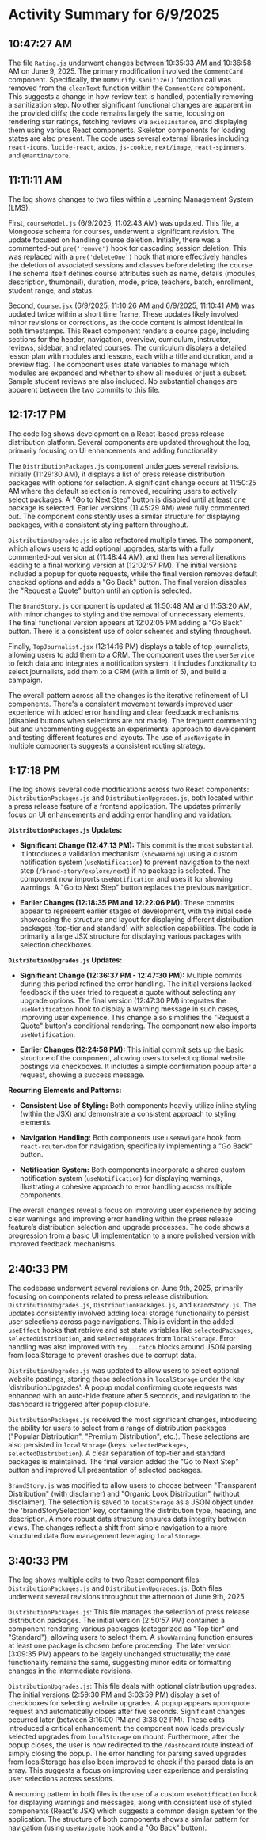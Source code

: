 # Activity Summary for 6/9/2025

## 10:47:27 AM
The file `Rating.js` underwent changes between 10:35:33 AM and 10:36:58 AM on June 9, 2025.  The primary modification involved the `CommentCard` component.  Specifically, the `DOMPurify.sanitize()` function call was removed from the `cleanText` function within the `CommentCard` component. This suggests a change in how review text is handled, potentially removing a sanitization step.  No other significant functional changes are apparent in the provided diffs; the code remains largely the same, focusing on rendering star ratings, fetching reviews via `axiosInstance`, and displaying them using various React components.  Skeleton components for loading states are also present. The code uses several external libraries including `react-icons`, `lucide-react`, `axios`, `js-cookie`, `next/image`, `react-spinners`, and `@mantine/core`.


## 11:11:11 AM
The log shows changes to two files within a Learning Management System (LMS).

First,  `courseModel.js` (6/9/2025, 11:02:43 AM) was updated.  This file, a Mongoose schema for courses, underwent a significant revision. The update focused on handling course deletion.  Initially, there was a commented-out `pre('remove')` hook for cascading session deletion.  This was replaced with a `pre('deleteOne')` hook that more effectively handles the deletion of associated sessions and classes before deleting the course.  The schema itself defines course attributes such as name, details (modules, description, thumbnail), duration, mode, price, teachers, batch, enrollment, student range, and status.

Second, `Course.jsx` (6/9/2025, 11:10:26 AM and 6/9/2025, 11:10:41 AM) was updated twice within a short time frame.  These updates likely involved minor revisions or corrections, as the code content is almost identical in both timestamps. This React component renders a course page, including sections for the header, navigation, overview, curriculum, instructor, reviews, sidebar, and related courses. The curriculum displays a detailed lesson plan with modules and lessons, each with a title and duration, and a preview flag.  The component uses state variables to manage which modules are expanded and whether to show all modules or just a subset.  Sample student reviews are also included.  No substantial changes are apparent between the two commits to this file.


## 12:17:17 PM
The code log shows development on a React-based press release distribution platform.  Several components are updated throughout the log, primarily focusing on UI enhancements and adding functionality.

The `DistributionPackages.js` component undergoes several revisions.  Initially (11:29:30 AM), it displays a list of press release distribution packages with options for selection.  A significant change occurs at 11:50:25 AM where the default selection is removed, requiring users to actively select packages. A "Go to Next Step" button is disabled until at least one package is selected.  Earlier versions (11:45:29 AM) were fully commented out.  The component consistently uses a similar structure for displaying packages, with a consistent styling pattern throughout.

`DistributionUpgrades.js` is also refactored multiple times. The component, which allows users to add optional upgrades, starts with a fully commented-out version at (11:48:44 AM), and then has several iterations leading to a final working version at (12:02:57 PM). The initial versions included a popup for quote requests, while the final version removes default checked options and adds a "Go Back" button.  The final version disables the "Request a Quote" button until an option is selected.


The `BrandStory.js` component is updated at 11:50:48 AM and 11:53:20 AM, with minor changes to styling and the removal of unnecessary elements. The final functional version appears at 12:02:05 PM adding a "Go Back" button.  There is a consistent use of color schemes and styling throughout.

Finally, `TopJournalist.jsx` (12:14:16 PM) displays a table of top journalists, allowing users to add them to a CRM. The component uses the `userService` to fetch data and integrates a notification system.  It includes functionality to select journalists, add them to a CRM (with a limit of 5), and build a campaign.


The overall pattern across all the changes is the iterative refinement of UI components.  There's a consistent movement towards improved user experience with added error handling and clear feedback mechanisms (disabled buttons when selections are not made). The frequent commenting out and uncommenting suggests an experimental approach to development and testing different features and layouts.  The use of `useNavigate` in multiple components suggests a consistent routing strategy.


## 1:17:18 PM
The log shows several code modifications across two React components: `DistributionPackages.js` and `DistributionUpgrades.js`, both located within a press release feature of a frontend application.  The updates primarily focus on UI enhancements and adding error handling and validation.

**`DistributionPackages.js` Updates:**

* **Significant Change (12:47:13 PM):** This commit is the most substantial.  It introduces a validation mechanism (`showWarning`) using a custom notification system (`useNotification`) to prevent navigation to the next step (`/brand-story/explore/next`) if no package is selected.  The component now imports `useNotification` and uses it for showing warnings. A "Go to Next Step" button replaces the previous navigation.

* **Earlier Changes (12:18:35 PM and 12:22:06 PM):** These commits appear to represent earlier stages of development, with the initial code showcasing the structure and layout for displaying different distribution packages (top-tier and standard) with selection capabilities.  The code is primarily a large JSX structure for displaying various packages with selection checkboxes.


**`DistributionUpgrades.js` Updates:**

* **Significant Change (12:36:37 PM - 12:47:30 PM):** Multiple commits during this period refined the error handling.  The initial versions lacked feedback if the user tried to request a quote without selecting any upgrade options. The final version (12:47:30 PM) integrates the `useNotification` hook to display a warning message in such cases, improving user experience. This change also simplifies the "Request a Quote" button's conditional rendering.  The component now also imports `useNotification`.

* **Earlier Changes (12:24:58 PM):** This initial commit sets up the basic structure of the component, allowing users to select optional website postings via checkboxes.  It includes a simple confirmation popup after a request, showing a success message.

**Recurring Elements and Patterns:**

* **Consistent Use of Styling:** Both components heavily utilize inline styling (within the JSX) and demonstrate a consistent approach to styling elements.

* **Navigation Handling:** Both components use `useNavigate` hook from `react-router-dom` for navigation, specifically implementing a "Go Back" button.

* **Notification System:** Both components incorporate a shared custom notification system (`useNotification`) for displaying warnings, illustrating a cohesive approach to error handling across multiple components.

The overall changes reveal a focus on improving user experience by adding clear warnings and improving error handling within the press release feature’s distribution selection and upgrade processes.  The code shows a progression from a basic UI implementation to a more polished version with improved feedback mechanisms.


## 2:40:33 PM
The codebase underwent several revisions on June 9th, 2025, primarily focusing on components related to press release distribution: `DistributionUpgrades.js`, `DistributionPackages.js`, and `BrandStory.js`.  The updates consistently involved adding local storage functionality to persist user selections across page navigations.  This is evident in the added `useEffect` hooks that retrieve and set state variables like `selectedPackages`, `selectedDistribution`, and `selectedUpgrades` from `localStorage`. Error handling was also improved with `try...catch` blocks around JSON parsing from localStorage to prevent crashes due to corrupt data.

`DistributionUpgrades.js` was updated to allow users to select optional website postings, storing these selections in `localStorage` under the key 'distributionUpgrades'.  A popup modal confirming quote requests was enhanced with an auto-hide feature after 5 seconds, and navigation to the dashboard is triggered after popup closure.

`DistributionPackages.js` received the most significant changes, introducing the ability for users to select from a range of distribution packages ("Popular Distribution", "Premium Distribution", etc.).  These selections are also persisted in `localStorage` (keys: `selectedPackages`, `selectedDistribution`).  A clear separation of top-tier and standard packages is maintained. The final version added the "Go to Next Step" button and improved UI presentation of selected packages.

`BrandStory.js` was modified to allow users to choose between "Transparent Distribution" (with disclaimer) and "Organic Look Distribution" (without disclaimer).  The selection is saved to `localStorage` as a JSON object under the 'brandStorySelection' key, containing the distribution type, heading, and description.  A more robust data structure ensures data integrity between views.  The changes reflect a shift from simple navigation to a more structured data flow management leveraging `localStorage`.


## 3:40:33 PM
The log shows multiple edits to two React component files: `DistributionPackages.js` and `DistributionUpgrades.js`.  Both files underwent several revisions throughout the afternoon of June 9th, 2025.

`DistributionPackages.js`: This file manages the selection of press release distribution packages.  The initial version (2:50:57 PM)  contained a component rendering various packages (categorized as "Top tier" and "Standard"), allowing users to select them.  A `showWarning` function ensures at least one package is chosen before proceeding. The later version (3:09:35 PM) appears to be largely unchanged structurally; the core functionality remains the same, suggesting minor edits or formatting changes in the intermediate revisions.

`DistributionUpgrades.js`: This file deals with optional distribution upgrades.  The initial versions (2:59:30 PM and 3:03:59 PM)  display a set of checkboxes for selecting website upgrades. A popup appears upon quote request and automatically closes after five seconds.  Significant changes occurred later (between 3:16:00 PM and 3:38:02 PM).  These edits introduced a critical enhancement:  the component now loads previously selected upgrades from `localStorage` on mount.  Furthermore, after the popup closes, the user is now redirected to the `/dashboard` route instead of simply closing the popup. The error handling for parsing saved upgrades from localStorage has also been improved to check if the parsed data is an array. This suggests a focus on improving user experience and persisting user selections across sessions.

A recurring pattern in both files is the use of a custom `useNotification` hook for displaying warnings and messages, along with consistent use of styled components (React's JSX) which suggests a common design system for the application.  The structure of both components shows a similar pattern for navigation (using `useNavigate` hook and a "Go Back" button).
